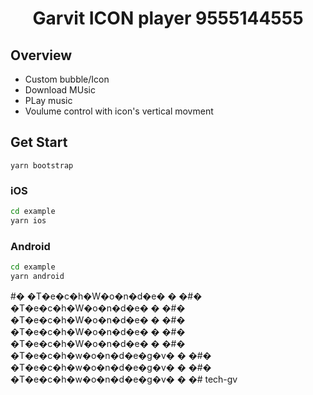 <div align="center">
  <h1 align="center">Garvit ICON player 9555144555</h1>
</div>

## Overview


- Custom bubble/Icon
- Download MUsic
- PLay music
- Voulume control with icon's vertical movment

## Get Start

```
yarn bootstrap
```

### iOS

```sh
cd example
yarn ios
```

### Android

```sh
cd example
yarn android
```
#� �T�e�c�h�W�o�n�d�e�
�
�#� �T�e�c�h�W�o�n�d�e�
�
�#� �T�e�c�h�W�o�n�d�e�
�
�#� �T�e�c�h�W�o�n�d�e�
�
�#� �T�e�c�h�W�o�n�d�e�
�
�#� �T�e�c�h�w�o�n�d�e�g�v�
�
�#� �T�e�c�h�w�o�n�d�e�g�v�
�
�#� �T�e�c�h�w�o�n�d�e�g�v�
�
�# tech-gv
